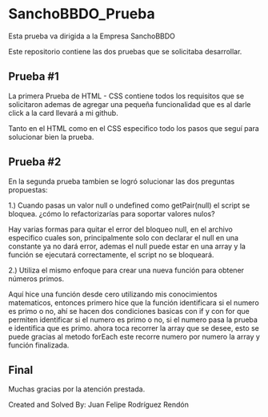 # SanchoBBDO_Prueba
Esta prueba va dirigida a la Empresa SanchoBBDO

Este repositorio contiene las dos pruebas que se solicitaba desarrollar.

## Prueba #1

La primera Prueba de HTML - CSS contiene todos los requisitos que se solicitaron ademas de agregar una pequeña funcionalidad que es al darle click a la card llevará a mi github.

Tanto en el HTML como en el CSS especifico todo los pasos que seguí para solucionar bien la prueba.

## Prueba #2

En la segunda prueba tambien se logró solucionar las dos preguntas propuestas:

1.) Cuando pasas un valor null o undefined como getPair(null) el script se bloquea. ¿cómo lo refactorizarías para soportar valores nulos?

Hay varias formas para quitar el error del bloqueo null, en el archivo especifico cuales son, principalmente solo con declarar el null en una constante ya no dará error, ademas el null puede estar en una array y la función se ejecutará correctamente, el script no se bloqueará.

2.) Utiliza el mismo enfoque para crear una nueva función para obtener números primos.

Aquí hice una función desde cero utilizando mis conocimientos matematicos, entonces primero hice que la función identificara si el numero es primo o no, ahí se hacen dos condiciones basicas con if y con for que permiten identificar si el numero es primo o no, si el numero pasa la prueba e identifica que es primo. ahora toca recorrer la array que se desee, esto se puede gracias al metodo forEach este recorre numero por numero la array y función finalizada.

## Final

Muchas gracias por la atención prestada.

Created and Solved By: Juan Felipe Rodríguez Rendón
